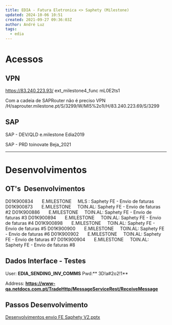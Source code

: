 ```yaml
---
title: EDIA - Fatura Eletronica <> Saphety (Milestone)
updated: 2024-10-06 10:51
created: 2021-09-27 09:36:03Z
author: André Luz
tags:
  - edia
---
```


# Acessos

## VPN

https://83.240.223.93/
ext_milestone4_func
mL0E2ts1

Com a cadeia de SAPRouter não é preciso VPN
/H/saprouter.milestone.pt/S/3299/W/Ml5%2o1I/H/83.240.223.69/S/3299

## SAP

SAP - DEV/QLD
e.milestone
Edia2019

SAP - PRD
toinovate
Beja_2021

* * *

# Desenvolvimentos

###

## OT's  Desenvolvimentos

D01K900834       E.MILESTONE     MLS : Saphety FE - Envio de faturas
D01K900873       E.MILESTONE     TOIN.AL: Saphety FE - Envio de faturas #2
D01K900886       E.MILESTONE     TOIN.AL: Saphety FE - Envio de faturas #3
D01K900894       E.MILESTONE     TOIN.AL: Saphety FE - Envio de faturas #4
D01K900898       E.MILESTONE     TOIN.AL: Saphety FE - Envio de faturas #5
D01K900900       E.MILESTONE     TOIN.AL: Saphety FE - Envio de faturas #6
D01K900902       E.MILESTONE     TOIN.AL: Saphety FE - Envio de faturas #7
D01K900904       E.MILESTONE     TOIN.AL: Saphety FE - Envio de faturas #8

## Dados Interface - Testes

User: **EDIA_SENDING_INV_COMMS**
Pwd:** 3D!a#2o2!1**

Address: **https://www-qa.netdocs.com.pt/TradeHttp/MessageServiceRest/ReceiveMessage**

## Passos Desenvolvimento

[Desenvolvimentos envio FE Saphety V2.pptx](https://drive.google.com/file/d/10T4LQSsMHv470qlgMNAdu-u65aBr3mxT/view?usp=drive_web)
